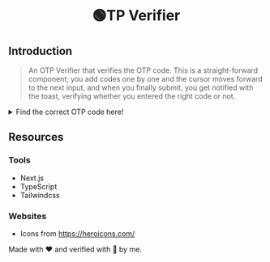 <h1 align="center"> 🟢TP Verifier</h1>

## Introduction
> An OTP Verifier that verifies the OTP code.
This is a straight-forward component; you add codes one by one and the cursor moves forward to the next input, and when you finally submit, you get notified with the toast, verifying whether you entered the right code or not.

<details>
  <summary>Find the correct OTP code here!</summary>
  1212
</details>


## Resources

### Tools
- Next.js
- TypeScript
- Tailwindcss

### Websites
- Icons from https://heroicons.com/

Made with ❤️ and verified with 💓 by me.
